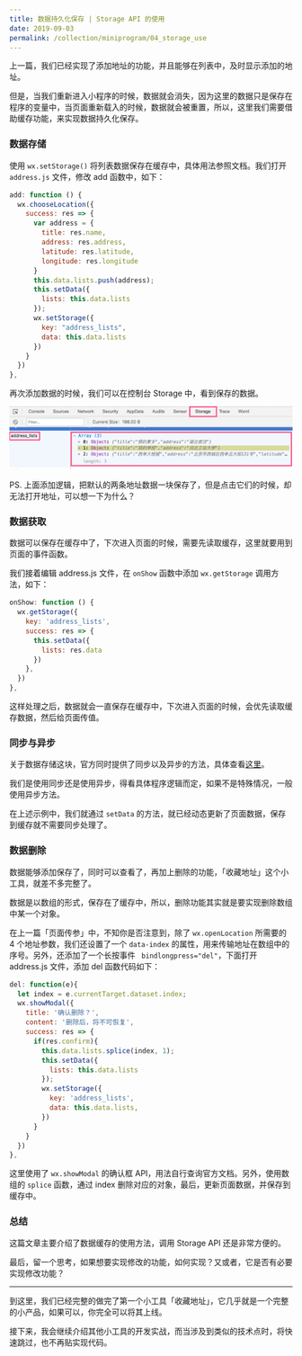 ```yaml
---
title: 数据持久化保存 | Storage API 的使用
date: 2019-09-03
permalink: /collection/miniprogram/04_storage_use
---
```


上一篇，我们已经实现了添加地址的功能，并且能够在列表中，及时显示添加的地址。

但是，当我们重新进入小程序的时候，数据就会消失，因为这里的数据只是保存在程序的变量中，当页面重新载入的时候，数据就会被重置，所以，这里我们需要借助缓存功能，来实现数据持久化保存。

### 数据存储
使用 `wx.setStorage()` 将列表数据保存在缓存中，具体用法参照文档。我们打开 `address.js` 文件，修改 add 函数中，如下：

```js
add: function () {
  wx.chooseLocation({
    success: res => {
      var address = {
        title: res.name,
        address: res.address,
        latitude: res.latitude,
        longitude: res.longitude
      }
      this.data.lists.push(address);
      this.setData({
        lists: this.data.lists
      });
      wx.setStorage({
        key: "address_lists",
        data: this.data.lists
      })
    }
  })
},
```

再次添加数据的时候，我们可以在控制台 Storage 中，看到保存的数据。

![](/image/collection/miniprogram/2019-09-03-07-43-53.png)

PS. 上面添加逻辑，把默认的两条地址数据一块保存了，但是点击它们的时候，却无法打开地址，可以想一下为什么？

### 数据获取
数据可以保存在缓存中了，下次进入页面的时候，需要先读取缓存，这里就要用到页面的事件函数。

我们接着编辑 address.js 文件，在 `onShow` 函数中添加 `wx.getStorage` 调用方法，如下：

```js
onShow: function () {
  wx.getStorage({
    key: 'address_lists',
    success: res => {
      this.setData({
        lists: res.data
      })
    },
  })
},
```

这样处理之后，数据就会一直保存在缓存中，下次进入页面的时候，会优先读取缓存数据，然后给页面传值。

### 同步与异步
关于数据存储这块，官方同时提供了同步以及异步的方法，具体查看[这里](https://developers.weixin.qq.com/miniprogram/dev/api/storage/wx.setStorageSync.html)。

我们是使用同步还是使用异步，得看具体程序逻辑而定，如果不是特殊情况，一般使用异步方法。

在上述示例中，我们就通过 `setData` 的方法，就已经动态更新了页面数据，保存到缓存就不需要同步处理了。

### 数据删除
数据能够添加保存了，同时可以查看了，再加上删除的功能，「收藏地址」这个小工具，就差不多完整了。

数据是以数组的形式，保存在了缓存中，所以，删除功能其实就是要实现删除数组中某一个对象。

在上一篇「页面传参」中，不知你是否注意到，除了 `wx.openLocation` 所需要的 4 个地址参数，我们还设置了一个 `data-index` 的属性，用来传输地址在数组中的序号。另外，还添加了一个长按事件 ` bindlongpress="del"`，下面打开 address.js 文件，添加 del 函数代码如下：

```js
del: function(e){
  let index = e.currentTarget.dataset.index;
  wx.showModal({
    title: '确认删除？',
    content: '删除后，将不可恢复',
    success: res => {
      if(res.confirm){
        this.data.lists.splice(index, 1);
        this.setData({
          lists: this.data.lists
        });
        wx.setStorage({
          key: 'address_lists',
          data: this.data.lists,
        })
      }
    }
  })
},
```

这里使用了 `wx.showModal` 的确认框 API，用法自行查询官方文档。另外，使用数组的 `splice` 函数，通过 index 删除对应的对象，最后，更新页面数据，并保存到缓存中。

### 总结
这篇文章主要介绍了数据缓存的使用方法，调用 Storage API 还是非常方便的。

最后，留一个思考，如果想要实现修改的功能，如何实现？又或者，它是否有必要实现修改功能？

- - - - -
到这里，我们已经完整的做完了第一个小工具「收藏地址」，它几乎就是一个完整的小产品，如果可以，你完全可以将其上线。

接下来，我会继续介绍其他小工具的开发实战，而当涉及到类似的技术点时，将快速跳过，也不再贴实现代码。